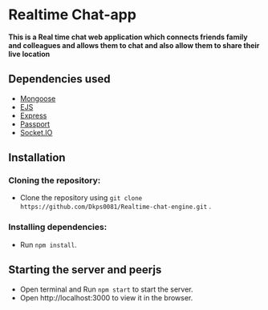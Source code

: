 # Realtime Chat-app
**This is a Real time chat web application which connects friends family and colleagues and allows them to chat and also allow them to share their live location**
## Dependencies used
   * [Mongoose](https://mongoosejs.com/docs/)
   * [EJS](https://ejs.co/)
   * [Express](http://expressjs.com/)
   * [Passport](http://www.passportjs.org/docs/)
   * [Socket.IO](https://socket.io/docs/v4/)
## Installation
### Cloning the repository:
- Clone the repository using `git clone https://github.com/Dkps0081/Realtime-chat-engine.git` .
### Installing dependencies:
- Run `npm install`.

## Starting the server and peerjs
- Open terminal and Run `npm start` to start the server.
- Open http://localhost:3000 to view it in the browser.
